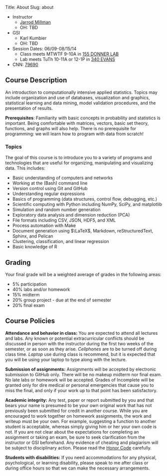 Title: About
Slug: about

* Instructor
    * [Jarrod Millman](http://jarrodmillman.com)
    * OH: TBD
* GSI
    * Karl Kumbier 
    * OH: TBD
* Session Dates: 06/09-08/15/14
    * Class meets MTWTF 9-10A in [155 DONNER LAB](https://maps.google.com/maps?q=155-donner+lab+berkeley+ca&hl=en&ll=37.8757,-122.25631&spn=0.01045,0.021136&sll=37.870775,-122.30098&sspn=0.083609,0.169086&t=h&hnear=Donner+Lab,+Berkeley,+California+94709&z=16)
    * Lab meets TuTh 10-11A or 12-1P in [340 EVANS](https://maps.google.com/maps?q=340+evans+statistics+berkeley+ca&hl=en&sll=37.8757,-122.25631&sspn=0.01045,0.021136&t=h&hq=340+evans+statistics+berkeley+ca&z=16)
* CNN: [79690](http://osoc.berkeley.edu/OSOC/osoc?p_ccn=79690&p_term=SU)

## Course Description

An introduction to computationally intensive applied statistics. Topics may
include organization and use of databases, visualization and graphics,
statistical learning and data mining, model validation procedures, and the
presentation of results.

**Prerequisites**: Familiarity with basic concepts in probability and
statistics is important.  Being comfortable with matrices, vectors, basic set
theory, functions, and graphs will also help.  There is no prerequisite for
programming: we will learn how to program with data from scratch!

### Topics

The goal of this course is to introduce you to a variety of programs and
technologies that are useful for organizing, manipulating and visualizing data. 
This includes:

* Basic understanding of computers and networks
* Working at the (Bash) command line
* Version control using Git and GitHub
* Understanding regular expressions
* Basics of programming (data structures, control flow, debugging, etc.)
* Scientific computing with Python including NumPy, SciPy, and matplotlib
* Simulation and random number generation
* Exploratory data analysis and dimension reduction (PCA)
* File formats including CSV, JSON, HDF5, and XML
* Process automation with Make
* Document generation using $\LaTeX$, Markdown, reStructuredText, Sphinx, and Pelican
* Clustering, classification, and linear regression
* Basic knowledge of R

## Grading

Your final grade will be a weighted average of grades in the following areas:

* 5% participation
* 40% labs and/or homework
* 15% midterm
* 20% group project - due at the end of semester
* 20% final exam

## Course Policies

**Attendance and behavior in class:** You are expected to attend all lectures
and labs.  Any known or potential extracurricular conflicts should be discussed
in person with the instructor during the first two weeks of the semester, or as
soon as they arise. *Cellphones* are to be turned off during class time.
*Laptop* use during class is recommend, but it is expected that you will be
using your laptop to type along with the lecture.

**Submission of assignments:** Assignments will be accepted by electronic
submission to GitHub only.  There will be no makeup midterm nor final exam. No
late labs or homework will be accepted.  Grades of Incomplete will be granted
only for dire medical or personal emergencies that cause you to miss the final,
and only if your work up to that point has been satisfactory.

**Academic integrity:** Any test, paper or report submitted by you and that
bears your name is presumed to be your own original work that has not
previously been submitted for credit in another course. While you are
encouraged to work together on homework assignments, the work and writeup must
be your own. For example, suggesting a function to another student is
acceptable, whereas simply giving him or her your own code is not.  If you are
not clear about the expectations for completing an assignment or taking an
exam, be sure to seek clarification from the instructor or GSI beforehand. Any
evidence of cheating and plagiarism will be subject to disciplinary action.
Please read the [Honor Code](http://asuc.org/honorcode/index.php) carefully.

**Students with disabilities:** If you need accommodations for any physical,
psychological, or learning disability, please speak to me after class or during
office hours so that we can make the necessary arrangements.
